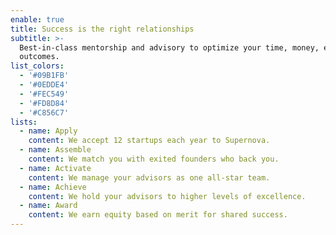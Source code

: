 ```yaml
---
enable: true
title: Success is the right relationships
subtitle: >-
  Best-in-class mentorship and advisory to optimize your time, money, equity and
  outcomes.
list_colors:
  - '#09B1FB'
  - '#0EDDE4'
  - '#FEC549'
  - '#FD8D84'
  - '#C856C7'
lists:
  - name: Apply
    content: We accept 12 startups each year to Supernova.
  - name: Assemble
    content: We match you with exited founders who back you.
  - name: Activate
    content: We manage your advisors as one all-star team.
  - name: Achieve
    content: We hold your advisors to higher levels of excellence.
  - name: Award
    content: We earn equity based on merit for shared success.
---
```


